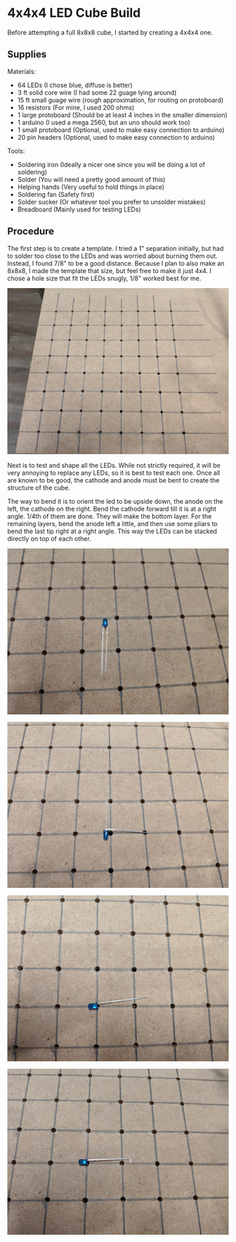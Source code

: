4x4x4 LED Cube Build
====================

Before attempting a full 8x8x8 cube, I started by creating a 4x4x4 one.

Supplies
--------

Materials:

 * 64 LEDs (I chose blue, diffuse is better)
 * 3 ft solid core wire (I had some 22 guage lying around)
 * 15 ft small guage wire (rough approximation, for routing on protoboard)
 * 16 resistors (For mine, I used 200 ohms)
 * 1 large protoboard (Should be at least 4 inches in the smaller dimension)
 * 1 arduino (I used a mega 2560, but an uno should work too)
 * 1 small protoboard (Optional, used to make easy connection to arduino)
 * 20 pin headers (Optional, used to make easy connection to arduino)

Tools:

 * Soldering iron (Ideally a nicer one since you will be doing a lot of soldering)
 * Solder (You will need a pretty good amount of this)
 * Helping hands (Very useful to hold things in place)
 * Soldering fan (Safety first)
 * Solder sucker (Or whatever tool you prefer to unsolder mistakes)
 * Breadboard (Mainly used for testing LEDs)

Procedure
---------

The first step is to create a template.
I tried a 1" separation initially, but had to solder too close to the LEDs and was worried about burning them out.
Instead, I found 7/8" to be a good distance.
Because I plan to also make an 8x8x8, I made the template that size, but feel free to make it just 4x4.
I chose a hole size that fit the LEDs snugly, 1/8" worked best for me.

![Grid of holes](pictures/grid_of_holes.jpg)

Next is to test and shape all the LEDs.
While not strictly required, it will be very annoying to replace any LEDs, so it is best to test each one.
Once all are known to be good, the cathode and anode must be bent to create the structure of the cube.

The way to bend it is to orient the led to be upside down, the anode on the left, the cathode on the right.
Bend the cathode forward till it is at a right angle.
1/4th of them are done.
They will make the bottom layer.
For the remaining layers, bend the anode left a little, and then use some pliars to bend the last tip right at a right angle.
This way the LEDs can be stacked directly on top of each other.

![Starting LED](pictures/original_led.jpg)

![Bending the cathode](pictures/bent_cathode.jpg)

![Tilt out the anode](pictures/tilted_anode.jpg)

![Last bend of anode](pictures/tilted_and_bent_anode.jpg)
